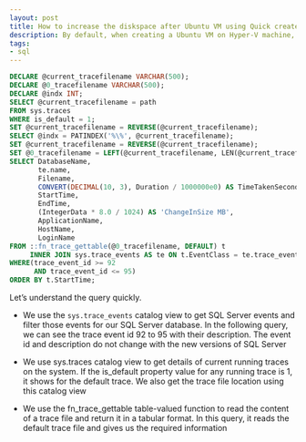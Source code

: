 ```yaml
---
layout: post
title: How to increase the diskspace after Ubuntu VM using Quick create by Hyper-V 
description: By default, when creating a Ubuntu VM on Hyper-V machine, one 10Gb of the disk is available. It is not enough
tags: 
- sql
---
```



``` sql
DECLARE @current_tracefilename VARCHAR(500);
DECLARE @0_tracefilename VARCHAR(500);
DECLARE @indx INT;
SELECT @current_tracefilename = path
FROM sys.traces
WHERE is_default = 1;
SET @current_tracefilename = REVERSE(@current_tracefilename);
SELECT @indx = PATINDEX('%\%', @current_tracefilename);
SET @current_tracefilename = REVERSE(@current_tracefilename);
SET @0_tracefilename = LEFT(@current_tracefilename, LEN(@current_tracefilename) - @indx) + '\log.trc';
SELECT DatabaseName, 
       te.name, 
       Filename, 
       CONVERT(DECIMAL(10, 3), Duration / 1000000e0) AS TimeTakenSeconds, 
       StartTime, 
       EndTime, 
       (IntegerData * 8.0 / 1024) AS 'ChangeInSize MB', 
       ApplicationName, 
       HostName, 
       LoginName
FROM ::fn_trace_gettable(@0_tracefilename, DEFAULT) t
     INNER JOIN sys.trace_events AS te ON t.EventClass = te.trace_event_id
WHERE(trace_event_id >= 92
      AND trace_event_id <= 95)
ORDER BY t.StartTime;
```

Let’s understand the query quickly.

- We use the `sys.trace_events` catalog view to get SQL Server events and filter those events for our SQL Server database. In the following query, we can see the trace event id 92 to 95 with their description. The event id and description do not change with the new versions of SQL Server

- We use sys.traces catalog view to get details of current running traces on the system. If the is_default property value for any running trace is 1, it shows for the default trace. We also get the trace file location using this catalog view
- We use the fn_trace_gettable table-valued function to read the content of a trace file and return it in a tabular format. In this query, it reads the default trace file and gives us the required information